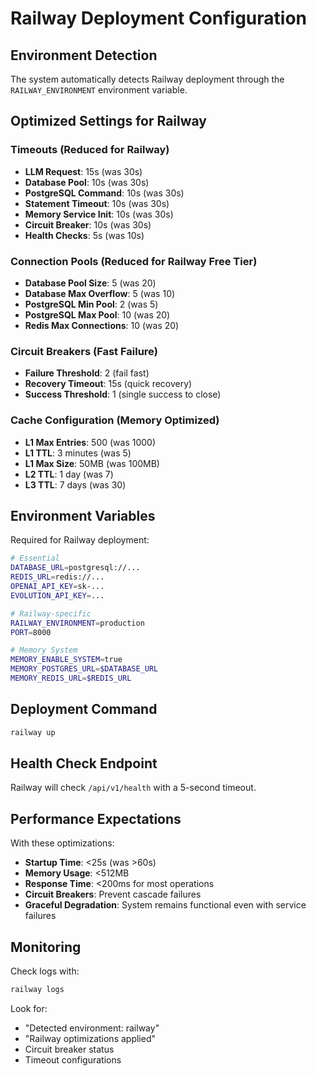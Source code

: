 # Railway Deployment Configuration

## Environment Detection

The system automatically detects Railway deployment through the `RAILWAY_ENVIRONMENT` environment variable.

## Optimized Settings for Railway

### Timeouts (Reduced for Railway)
- **LLM Request**: 15s (was 30s)
- **Database Pool**: 10s (was 30s)
- **PostgreSQL Command**: 10s (was 30s)
- **Statement Timeout**: 10s (was 30s)
- **Memory Service Init**: 10s (was 30s)
- **Circuit Breaker**: 10s (was 30s)
- **Health Checks**: 5s (was 10s)

### Connection Pools (Reduced for Railway Free Tier)
- **Database Pool Size**: 5 (was 20)
- **Database Max Overflow**: 5 (was 10)
- **PostgreSQL Min Pool**: 2 (was 5)
- **PostgreSQL Max Pool**: 10 (was 20)
- **Redis Max Connections**: 10 (was 20)

### Circuit Breakers (Fast Failure)
- **Failure Threshold**: 2 (fail fast)
- **Recovery Timeout**: 15s (quick recovery)
- **Success Threshold**: 1 (single success to close)

### Cache Configuration (Memory Optimized)
- **L1 Max Entries**: 500 (was 1000)
- **L1 TTL**: 3 minutes (was 5)
- **L1 Max Size**: 50MB (was 100MB)
- **L2 TTL**: 1 day (was 7)
- **L3 TTL**: 7 days (was 30)

## Environment Variables

Required for Railway deployment:
```bash
# Essential
DATABASE_URL=postgresql://...
REDIS_URL=redis://...
OPENAI_API_KEY=sk-...
EVOLUTION_API_KEY=...

# Railway-specific
RAILWAY_ENVIRONMENT=production
PORT=8000

# Memory System
MEMORY_ENABLE_SYSTEM=true
MEMORY_POSTGRES_URL=$DATABASE_URL
MEMORY_REDIS_URL=$REDIS_URL
```

## Deployment Command

```bash
railway up
```

## Health Check Endpoint

Railway will check `/api/v1/health` with a 5-second timeout.

## Performance Expectations

With these optimizations:
- **Startup Time**: <25s (was >60s)
- **Memory Usage**: <512MB
- **Response Time**: <200ms for most operations
- **Circuit Breakers**: Prevent cascade failures
- **Graceful Degradation**: System remains functional even with service failures

## Monitoring

Check logs with:
```bash
railway logs
```

Look for:
- "Detected environment: railway"
- "Railway optimizations applied"
- Circuit breaker status
- Timeout configurations